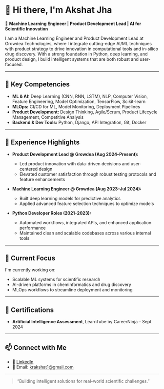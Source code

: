 # 👋 Hi there, I'm Akshat Jha

🚀 **Machine Learning Engineer | Product Development Lead | AI for Scientific Innovation**

I am a Machine Learning Engineer and Product Development Lead at Growdea Technologies, where I integrate cutting-edge AI/ML techniques with product strategy to drive innovation in computational tools and in-silico drug discovery. With a strong foundation in Python, deep learning, and product design, I build intelligent systems that are both robust and user-focused.

---

## 🧠 Key Competencies
- **ML & AI:** Deep Learning (CNN, RNN, LSTM), NLP, Computer Vision, Feature Engineering, Model Optimization, TensorFlow, Scikit-learn
- **MLOps:** CI/CD for ML, Model Monitoring, Deployment Pipelines
- **Product Development:** Design Thinking, Agile/Scrum, Product Lifecycle Management, Competitive Analysis
- **Backend & Dev Tools:** Python, Django, API Integration, Git, Docker

---

## 💼 Experience Highlights
- **Product Development Lead @ Growdea (Aug 2024–Present):**
  - Led product innovation with data-driven decisions and user-centered design
  - Elevated customer satisfaction through robust testing protocols and feature enhancements

- **Machine Learning Engineer @ Growdea (Aug 2023–Jul 2024):**
  - Built deep learning models for predictive analytics
  - Applied advanced feature selection techniques to optimize models

- **Python Developer Roles (2021–2023):**
  - Automated workflows, integrated APIs, and enhanced application performance
  - Maintained clean and scalable codebases across various internal tools

---

## 🎯 Current Focus
I'm currently working on:
- Scalable ML systems for scientific research
- AI-driven platforms in cheminformatics and drug discovery
- MLOps workflows to streamline deployment and monitoring

---

## 📜 Certifications
- **Artificial Intelligence Assessment**, LearnTube by CareerNinja – Sept 2024

---

## 📫 Connect with Me
- 💼 [LinkedIn](https://www.linkedin.com/in/akshat-jha-243875222/)
- 📧 Email: krakshat1@gmail.com

---

> “Building intelligent solutions for real-world scientific challenges.”

